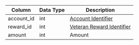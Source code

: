 | Column     | Data Type | Description                                              |
| ---------- | --------- | -------------------------------------------------------- |
| account_id | int       | [Account Identifier](account.md)                         |
| reward_id  | int       | [Veteran Reward Identifier](veteran_reward_templates.md) |
| amount     | int       | Amount                                                   |